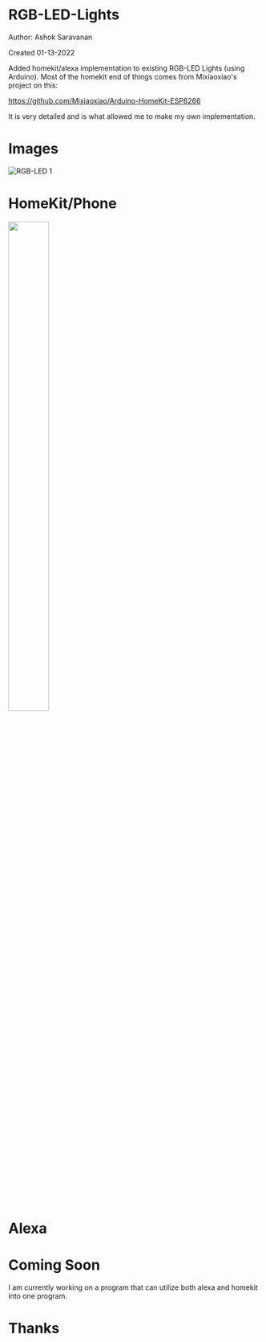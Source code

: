 # RGB-LED-Lights

Author: Ashok Saravanan

Created 01-13-2022

Added homekit/alexa implementation to existing RGB-LED Lights (using Arduino). Most of the homekit end of things comes from Mixiaoxiao's project on this:

https://github.com/Mixiaoxiao/Arduino-HomeKit-ESP8266

It is very detailed and is what allowed me to make my own implementation.

# Images

![RGB-LED 1](https://user-images.githubusercontent.com/90977640/200136047-2f474c31-8ba9-4bf5-ab76-81abd9282f48.JPG)

# HomeKit/Phone

<img src="https://user-images.githubusercontent.com/90977640/200136040-99e8e981-6bdc-479e-a202-b31730ef0eff.PNG" width=40% height=50%>

# Alexa


# Coming Soon

I am currently working on a program that can utilize both alexa and homekit into one program.

# Thanks
